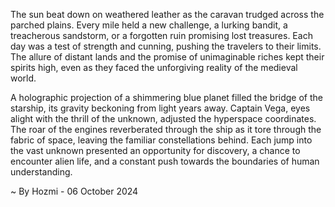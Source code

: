 
The sun beat down on weathered leather as the caravan trudged across the parched plains. Every mile held a new challenge, a lurking bandit, a treacherous sandstorm, or a forgotten ruin promising lost treasures. Each day was a test of strength and cunning, pushing the travelers to their limits. The allure of distant lands and the promise of unimaginable riches kept their spirits high, even as they faced the unforgiving reality of the medieval world.

A holographic projection of a shimmering blue planet filled the bridge of the starship, its gravity beckoning from light years away. Captain Vega, eyes alight with the thrill of the unknown, adjusted the hyperspace coordinates. The roar of the engines reverberated through the ship as it tore through the fabric of space, leaving the familiar constellations behind. Each jump into the vast unknown presented an opportunity for discovery, a chance to encounter alien life, and a constant push towards the boundaries of human understanding. 

~ By Hozmi - 06 October 2024
